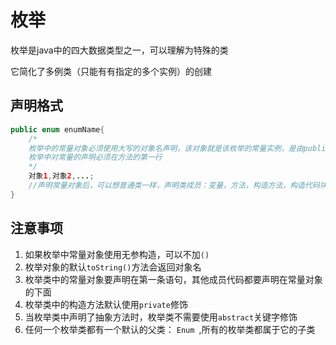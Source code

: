 # 枚举

枚举是java中的四大数据类型之一，可以理解为特殊的类

它简化了多例类（只能有有指定的多个实例）的创建

## 声明格式

~~~java
public enum enumName{
    /*
    枚举中的常量对象必须使用大写的对象名声明，该对象就是该枚举的常量实例，是由public static enumName修饰的
    枚举中对常量的声明必须在方法的第一行
    */
    对象1,对象2,...;
    //声明常量对象后，可以想普通类一样，声明类成员：变量，方法，构造方法，构造代码块，静态代码块
}
~~~



## 注意事项

1. 如果枚举中常量对象使用无参构造，可以不加`()`
2. 枚举对象的默认`toString()`方法会返回对象名
3. 枚举类中的常量对象要声明在第一条语句，其他成员代码都要声明在常量对象的下面
4. 枚举类中的构造方法默认使用`private`修饰
5. 当枚举类中声明了抽象方法时，枚举类不需要使用`abstract`关键字修饰
6. 任何一个枚举类都有一个默认的父类： `Enum `,所有的枚举类都属于它的子类

